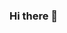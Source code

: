 ### Hi there 👋

<!--
**EANimesha/eanimesha** is a ✨ _special_ ✨ repository because its `README.md` (this file) appears on your GitHub profile.

Here are some ideas to get you started:

- 🔭 I’m currently working on ...
- 🌱 I’m currently learning Software Engineering at University of Kelaniya
- 👯 I’m looking to collaborate on ...
- 🤔 I’m looking for help with ...
- 💬 Ask me about ...
- 📫 How to reach me: nimeshadilini999@gmail.com
- 😄 Pronouns: ...
- ⚡ Fun fact: ...
-->
